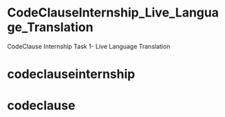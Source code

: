 # CodeClauseInternship_Live_Language_Translation
CodeClause Internship Task 1- Live Language Translation
# codeclauseinternship 
# codeclause 

